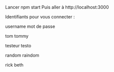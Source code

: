 Lancer npm start
Puis aller à http://localhost:3000

Identifiants pour vous connecter :

username        mot de passe

tom             tommy

testeur         testo

random          raindom

rick            beth
